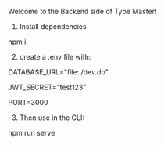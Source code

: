 Welcome to the Backend side of Type Master!

1. Install dependencies

npm i

2. create a .env file with:

DATABASE_URL="file:./dev.db"

JWT_SECRET="test123"

PORT=3000

3. Then use in the CLI:

npm run serve
